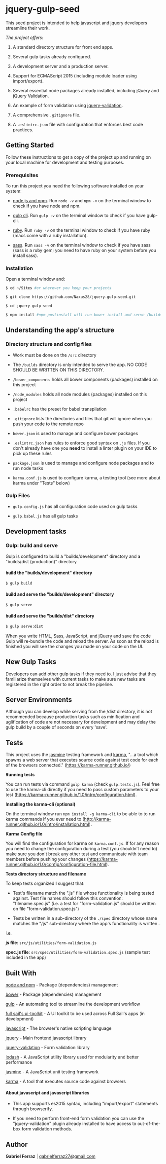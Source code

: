 # jquery-gulp-seed

This seed project is intended to help javascript and jquery developers streamline their work. 

_The project offers:_

1) A standard directory structure for front end apps.

2) Several gulp tasks already configured.

3) A development server and a production server.

4) Support for ECMAScript 2015 (including module loader using import/export).

5) Several essential node packages already installed, including jQuery and jQuery Validation.

6) An example of form validation using [jquery-validation](https://jqueryvalidation.org/).

6) A comprehensive `.gitignore` file.

7) A `.eslintrc.json` file with configuration that enforces best code practices.



## Getting Started

Follow these instructions to get a copy of the project up and running on your local machine for development and testing purposes.

### Prerequisites

To run this project you need the following software installed on your system:

* [node.js and npm](https://nodejs.org/en/). Run `node -v` and `npm -v` on the terminal window to check if you have node and npm.

* [gulp cli](https://github.com/gulpjs/gulp/blob/master/docs/getting-started.md). Run `gulp -v` on the terminal window to check if you have gulp-cli.

* [ruby](https://www.ruby-lang.org/en/downloads/). Run `ruby -v` on the terminal window to check if you have ruby (macs come with a ruby installation).

* [sass](http://sass-lang.com/install). Run `sass -v` on the terminal window to check if you have sass (sass is a ruby gem; you need to have ruby on your system before you install sass).


### Installation

Open a terminal window and:

```bash
$ cd ~/Sites #or wherever you keep your projects

$ git clone https://github.com/Naxus28/jquery-gulp-seed.git

$ cd jquery-gulp-seed

$ npm install #npm postinstall will run bower install and serve /builds/development on port 3000 (http://localhost:3000)
```

## Understanding the app's structure

### Directory structure and config files

* Work must be done on the `/src` directory

* The `/builds` directory is only intended to serve the app. NO CODE SHOULD BE WRITTEN ON THIS DIRECTORY.

* `/bower_components` holds all bower components (packages) installed on this project

* `/node_modules` holds all node modules (packages) installed on this project

* `.babelrc` has the preset for babel transpilation

* `.gitignore` lists the directories and files that git will ignore when you push your code to the remote repo

* `bower.json` is used to manage and configure bower packages

* `.eslintrc.json` has rules to enforce good syntax on `.js` files. If you don't already have one you __need__ to install a linter plugin on your IDE to pick up these rules

* `package.json` is used to manage and configure node packages and to run node tasks 

* `karma.conf.js` is used to configure karma, a testing tool (see more about karma under "Tests" below)


### Gulp Files

* `gulp.config.js` has all configuration code used on gulp tasks

* `gulp.babel.js` has all gulp tasks 


## Development tasks

### Gulp: build and serve

Gulp is configured to build a "builds/development" directory and a "builds/dist (production)" directory


#### build the "builds/development" directory
```bash
$ gulp build
```

#### build and serve the "builds/development" directory
```bash
$ gulp serve
```

#### build and serve the "builds/dist" directory
```bash
$ gulp serve:dist
```

When you write HTML, Sass, JavaScript, and jQuery and save the code Gulp will re-bundle the code and reload the server. As soon as the reload is finished you will see the changes you made on your code on the UI.


## New Gulp Tasks

Developers can add other gulp tasks if they need to. I just advise that they familiarize themselves with current tasks to make sure new tasks are registered in the right order to not break the pipeline.

## Server Environments

Although you can develop while serving from the /dist directory, it is not recommended because production tasks such as minification and uglification of code are not necessary for development and may delay the gulp build by a couple of seconds on every 'save'.

## Tests

This project uses the [jasmine](https://jasmine.github.io/) testing framework and [karma](https://karma-runner.github.io/1.0/index.html), "...a tool which spawns a web server that executes source code against test code for each of the browsers connected." (https://karma-runner.github.io/) 

__Running tests__

You can run tests via command `gulp karma` (check `gulp.tests.js`). Feel free to use the karma-cli directly if you need to pass custom parameters to your test (https://karma-runner.github.io/1.0/intro/configuration.html).

__Installing the karma-cli (optional)__

On the terminal window run `npm install -g karma-cli` to be able to to run karma commands if you ever need to (http://karma-runner.github.io/1.0/intro/installation.html).

__Karma Config file__

You will find the configuration for karma on `karma.conf.js`. If for any reason you need to change the configuration during a test (you shouldn't need to) make sure you don't break any other test and communicate with team members before pushing your changes (https://karma-runner.github.io/1.0/config/configuration-file.html).

__Tests directory structure and filename__

To keep tests organized I suggest that:

*  Test's filename match the ".js" file whose functionality is being tested against. Test file names should follow this convention: "filename.spec.js" (i.e. a test for "form-validation.js" should be written on file "form-validation.spec.js")

* Tests be written in a sub-directory of the `./spec` directory whose name matches the "/js" sub-directory where the app's functionality is written .  

i.e. 

__js file__: `src/js/utilities/form-validation.js` 

__spec.js file__: `src/spec/utilities/form-validation.spec.js` (sample test included in the app)


## Built With

[node and npm](https://nodejs.org/en/) - Package (dependencies) management

[bower](https://bower.io/) - Package (dependencies) management

[gulp](http://gulpjs.com/) - An automating tool to streamline the development workflow

[full sail's ui-toolkit](http://stage-ui.fullsail.edu/) - A UI toolkit to be used across Full Sail's apps (in development)

[javascript](https://developer.mozilla.org/en-US/docs/Web/JavaScript) - The browser's native scripting language

[jquery](https://jquery.com/) - Main frontend javascript library

[jquery-validation](https://jqueryvalidation.org/) - Form validation library

[lodash](https://lodash.com/) - A JavaScript utility library used for modularity and better performance

[jasmine](https://jasmine.github.io/) - A JavaScript unit testing framework

[karma](https://karma-runner.github.io/1.0/index.html) - A tool that executes source code against browsers


#### __About javascript and javascript libraries__

* This app supports es2015 syntax, including "import/export" statements through browserify. 

* If you need to perform front-end form validation you can use the "jquery-validation" plugin already installed to have access to out-of-the-box form validation methods.


## Author

**Gabriel Ferraz** | gabrielferraz27@gmail.com





